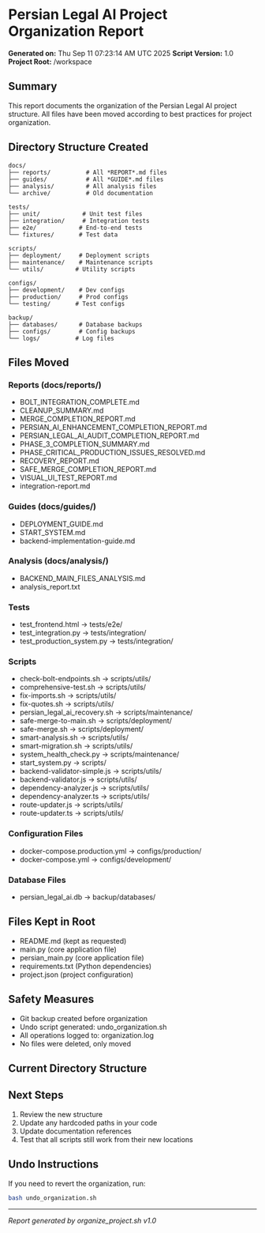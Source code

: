 # Persian Legal AI Project Organization Report

**Generated on:** Thu Sep 11 07:23:14 AM UTC 2025
**Script Version:** 1.0
**Project Root:** /workspace

## Summary

This report documents the organization of the Persian Legal AI project structure. All files have been moved according to best practices for project organization.

## Directory Structure Created

```
docs/
├── reports/          # All *REPORT*.md files
├── guides/           # All *GUIDE*.md files  
├── analysis/         # All analysis files
└── archive/          # Old documentation

tests/
├── unit/            # Unit test files
├── integration/     # Integration tests
├── e2e/            # End-to-end tests
└── fixtures/       # Test data

scripts/
├── deployment/     # Deployment scripts
├── maintenance/    # Maintenance scripts
└── utils/         # Utility scripts

configs/
├── development/    # Dev configs
├── production/     # Prod configs
└── testing/       # Test configs

backup/
├── databases/      # Database backups
├── configs/        # Config backups
└── logs/          # Log files
```

## Files Moved

### Reports (docs/reports/)
- BOLT_INTEGRATION_COMPLETE.md
- CLEANUP_SUMMARY.md
- MERGE_COMPLETION_REPORT.md
- PERSIAN_AI_ENHANCEMENT_COMPLETION_REPORT.md
- PERSIAN_LEGAL_AI_AUDIT_COMPLETION_REPORT.md
- PHASE_3_COMPLETION_SUMMARY.md
- PHASE_CRITICAL_PRODUCTION_ISSUES_RESOLVED.md
- RECOVERY_REPORT.md
- SAFE_MERGE_COMPLETION_REPORT.md
- VISUAL_UI_TEST_REPORT.md
- integration-report.md

### Guides (docs/guides/)
- DEPLOYMENT_GUIDE.md
- START_SYSTEM.md
- backend-implementation-guide.md

### Analysis (docs/analysis/)
- BACKEND_MAIN_FILES_ANALYSIS.md
- analysis_report.txt

### Tests
- test_frontend.html → tests/e2e/
- test_integration.py → tests/integration/
- test_production_system.py → tests/integration/

### Scripts
- check-bolt-endpoints.sh → scripts/utils/
- comprehensive-test.sh → scripts/utils/
- fix-imports.sh → scripts/utils/
- fix-quotes.sh → scripts/utils/
- persian_legal_ai_recovery.sh → scripts/maintenance/
- safe-merge-to-main.sh → scripts/deployment/
- safe-merge.sh → scripts/deployment/
- smart-analysis.sh → scripts/utils/
- smart-migration.sh → scripts/utils/
- system_health_check.py → scripts/maintenance/
- start_system.py → scripts/
- backend-validator-simple.js → scripts/utils/
- backend-validator.js → scripts/utils/
- dependency-analyzer.js → scripts/utils/
- dependency-analyzer.ts → scripts/utils/
- route-updater.js → scripts/utils/
- route-updater.ts → scripts/utils/

### Configuration Files
- docker-compose.production.yml → configs/production/
- docker-compose.yml → configs/development/

### Database Files
- persian_legal_ai.db → backup/databases/

## Files Kept in Root
- README.md (kept as requested)
- main.py (core application file)
- persian_main.py (core application file)
- requirements.txt (Python dependencies)
- project.json (project configuration)

## Safety Measures
- Git backup created before organization
- Undo script generated: undo_organization.sh
- All operations logged to: organization.log
- No files were deleted, only moved

## Current Directory Structure



## Next Steps
1. Review the new structure
2. Update any hardcoded paths in your code
3. Update documentation references
4. Test that all scripts still work from their new locations

## Undo Instructions
If you need to revert the organization, run:
```bash
bash undo_organization.sh
```

---
*Report generated by organize_project.sh v1.0*
